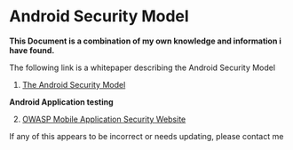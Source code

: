 # Android Security Model

__This Document is a combination of my own knowledge and information i have found.__

The following link is a whitepaper describing the Android Security Model  

1. [The Android Security Model](https://arxiv.org/pdf/1904.05572.pdf)

__Android Application testing__

2. [OWASP Mobile Application Security Website](https://mas.owasp.org/)


If any of this appears to be incorrect or needs updating, please contact me 
